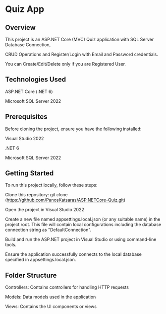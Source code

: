 # Quiz App

## Overview

This project is an ASP.NET Core (MVC) Quiz application with SQL Server Database Connection,

CRUD Operations and Register/Login with Email and Password credentials.

You can Create/Edit/Delete only if you are Registered User.

## Technologies Used
ASP.NET Core (.NET 6)

Microsoft SQL Server 2022

## Prerequisites
Before cloning the project, ensure you have the following installed:

Visual Studio 2022


.NET 6


Microsoft SQL Server 2022

## Getting Started
To run this project locally, follow these steps:


Clone this repository: git clone (https://github.com/PanosKatsaras/ASP.NETCore-Quiz.git)

Open the project in Visual Studio 2022

Create a new file named appsettings.local.json (or any suitable name) in the project root.
This file will contain local configurations including the database connection string as "DefaultConnection".

Build and run the ASP.NET project in Visual Studio or using command-line tools.

Ensure the application successfully connects to the local database specified in appsettings.local.json.

## Folder Structure

Controllers: Contains controllers for handling HTTP requests


Models: Data models used in the application


Views: Contains the UI components or views

